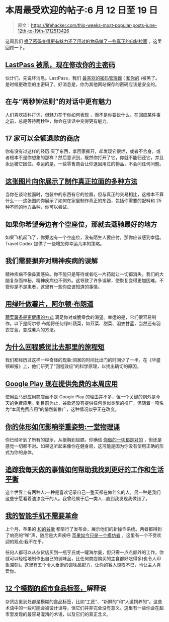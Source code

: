 # 本周最受欢迎的帖子:6 月 12 日至 19 日

> 原文：<https://lifehacker.com/this-weeks-most-popular-posts-june-12th-to-19th-1712513426>

这周我们 [换了密码](https://lifehacker.com/lastpass-hacked-time-to-change-your-master-password-1711463571)[变得更有魅力](https://lifehacker.com/become-more-charismatic-in-conversation-with-the-two-s-1711766133)[还了用过的物品](https://lifehacker.com/17-stores-that-let-you-return-used-items-for-a-full-ref-1710866911)[做了一些真正的自制拉面](https://lifehacker.com/this-graphic-shows-you-the-many-ways-to-make-real-ramen-1710220570) 。这里回顾一下。



## [LastPass 被黑，现在修改你的主密码](http://lifehacker.com/lastpass-hacked-time-to-change-your-master-password-1711463571)

伙计们，先说坏消息。LastPass，我们 [最喜欢的密码管理器](http://lifehacker.com/the-intermediate-guide-to-mastering-passwords-with-last-5645162) ( [和你的](https://lifehacker.com/most-popular-password-manager-lastpass-1679554433) )被黑了。是时候更改您的主密码了。好消息是，你为其他网站保存的密码应该是安全的。

## 在与“两秒钟法则”的对话中更有魅力

人们喜欢插科打诨，但魅力在于你如何表现 ，而不是你要说什么。在回应某件事之前，总是等待两秒钟，你会在谈话中变得更有魅力。

## 17 家可以全额退款的商店

你有没有过这样的经历:买了东西，拿回家撕开，却发现它很烂，或者不合身，或者根本不是你想象的那样？然后意识到，既然你打开了它，你就不能归还它，并且永远被它困住。幸运的是，一些零售商会让你退回用过的物品，不会问任何问题。

## [这张图片向你展示了制作真正拉面的多种方法](http://lifehacker.com/this-graphic-shows-you-the-many-ways-to-make-real-ramen-1710220570)

当你在谈论拉面时，包装中的东西有它的位置，但与真正的交易相比，这根本不算什么——这张图向你展示了如何在家里制作真正的东西，包括你需要的配料和 25 种不同的地方品种，你可以尝试。

## 如果你希望旁边有个空座位，那就去蔻驰最好的地方

如果飞机起飞了，你旁边有一个空座位，没有陌生人要应付，那你应该感到幸运。Travel Codex 提供了一些增加你幸运几率的策略。

## 我们需要摒弃对精神疾病的误解

精神疾病不像鼻窦感染。你不能只是等待或者吃一片药就让一切都消失。我们的大脑复杂而神秘，精神疾病也不例外。这导致了许多误解，使恢复变得更加困难。不管你是不是患者，这里有一些你应该知道的事情。

## [用绿叶做薯片，阿尔顿·布朗道](http://lifehacker.com/make-chips-from-any-leafy-green-the-alton-brown-way-1711935036)

[蔬菜薯条是更健康的方式](http://lifehacker.com/make-your-own-veggie-chips-for-cheap-and-easy-snacking-5801842#_ga=1.269157937.1125888042.1416611403) 满足你对咸脆零食的渴望。幸运的是，它们很容易制作。以下是阿尔顿·布朗将任何绿叶蔬菜，如芥菜、甜菜、羽衣甘蓝，当然还有羽衣甘蓝，变成薯片的方法。

## [为什么回程感觉比去那里的旅程短](http://lifehacker.com/why-a-return-trip-feels-shorter-than-the-trip-there-1710944570)

我们都经历过这样一种奇怪的现象:回家的时间比出门的时间少了一半。在《华盛顿邮报》上，他们研究了“回程效应”的科学原理，以找出确切的原因。

## [Google Play 现在提供免费的本周应用](http://lifehacker.com/google-play-now-offers-a-free-app-of-the-week-1711253661)

使用亚马逊应用商店而不是 Google Play 的理由并不多，但一个关键的例外是今天的免费应用。到目前为止，谷歌还没有提供任何类似类型的推广，但随着一项名为“本周免费应用”的悄然新推广，这种情况似乎正在改变。

## [你的体形如何影响举重姿势:一堂物理课](http://vitals.lifehacker.com/how-your-body-shape-affects-weight-lifting-form-a-phys-1711424416)

你已经听到了所有的提示，从挺胸到屈膝。你确信 [你做的一切都是对的](http://vitals.lifehacker.com/all-about-lifting-form-what-to-worry-about-and-what-n-1692058974) ，但还是感觉一切都不对。如果这听起来像你在健身房，这可能是因为你没有使用正确的形式为你的身体。

## [追踪我每天做的事情如何帮助我找到更好的工作和生活平衡](http://lifehacker.com/how-tracking-what-i-do-every-day-helped-me-find-better-1710608636)

这个世界上有两种人:一种是喜欢记录自己一整天都在做什么的人，另一种是我们这些宁愿看着油漆变干的人。我曾经属于后一类人...直到我发现我做错了。

## [我的智能手机不需要革命](http://lifehacker.com/my-smartphone-doesnt-need-to-be-revolutionary-1710882176#_ga=1.111465536.515970378.1434646157)

上个月，苹果的 [和的](http://lifehacker.com/everything-apple-announced-at-wwdc-2015-that-actually-m-1709861705#_ga=1.107412930.1132973242.1412273304)[谷歌](http://lifehacker.com/all-the-important-stuff-google-announced-at-i-o-2015-1707454800#_ga=1.107412930.1132973242.1412273304) 都举行了发布会，展示他们的新操作系统。两者都得到了响亮的“咩”声，随后是大声疾呼 [苹果如今只是一个模仿者](http://gizmodo.com/heres-proof-of-apples-downward-fall-from-innovator-to-i-1710185505#_ga=1.107412930.1132973242.1412273304) 。这里有一个不受欢迎的观点:我不在乎。

任何人都可以从杂货店买到一瓶亨氏或一罐海尔曼，但只需一点点额外的工作，你就可以轻松地制作出自己的调味品，比任何商店购买的主食都好吃得多(也令人印象深刻)。这里有五个令人垂涎的调味品配方，让你的客人惊叹不已，也让主人喜爱你。

## [12 个模糊的超市食品标签，](http://lifehacker.com/12-vague-supermarket-food-labels-explained-1711383844)解释说

杂货店里到处都是模糊的食品标签，比如“工匠”、“新鲜的”和“人道饲养的”。这些术语中的一些可能会被设计误导，但它们并非完全没有意义。这里有一些你会在超市里发现的最容易混淆的术语，以及它们的真正含义。
